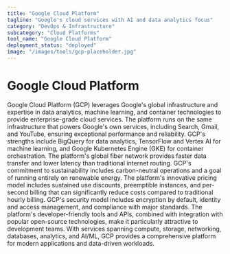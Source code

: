 ```yaml
---
title: "Google Cloud Platform"
tagline: "Google's cloud services with AI and data analytics focus"
category: "DevOps & Infrastructure"
subcategory: "Cloud Platforms"
tool_name: "Google Cloud Platform"
deployment_status: "deployed"
image: "/images/tools/gcp-placeholder.jpg"
---
```


# Google Cloud Platform

Google Cloud Platform (GCP) leverages Google's global infrastructure and expertise in data analytics, machine learning, and container technologies to provide enterprise-grade cloud services. The platform runs on the same infrastructure that powers Google's own services, including Search, Gmail, and YouTube, ensuring exceptional performance and reliability. GCP's strengths include BigQuery for data analytics, TensorFlow and Vertex AI for machine learning, and Google Kubernetes Engine (GKE) for container orchestration. The platform's global fiber network provides faster data transfer and lower latency than traditional internet routing. GCP's commitment to sustainability includes carbon-neutral operations and a goal of running entirely on renewable energy. The platform's innovative pricing model includes sustained use discounts, preemptible instances, and per-second billing that can significantly reduce costs compared to traditional hourly billing. GCP's security model includes encryption by default, identity and access management, and compliance with major standards. The platform's developer-friendly tools and APIs, combined with integration with popular open-source technologies, make it particularly attractive to development teams. With services spanning compute, storage, networking, databases, analytics, and AI/ML, GCP provides a comprehensive platform for modern applications and data-driven workloads.

